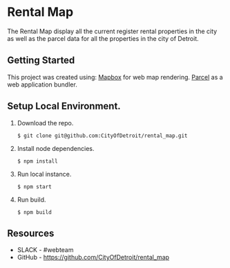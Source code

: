 # Rental Map

The Rental Map display all the current register rental properties in the city as well as the parcel data for all the properties in the city of Detroit.

## Getting Started

This project was created using:
    [Mapbox](https://docs.mapbox.com/mapbox-gl-js/api/) for web map rendering.
    [Parcel](https://parceljs.org/) as a web application bundler.

## Setup Local Environment.

1. Download the repo.
    ```
    $ git clone git@github.com:CityOfDetroit/rental_map.git
    ```
2. Install node dependencies.

    ```
    $ npm install
    ```

3. Run local instance.
    ```
    $ npm start
    ```

4. Run build.
    ```
    $ npm build
    ```
## Resources

* SLACK - #webteam
* GitHub - https://github.com/CityOfDetroit/rental_map
